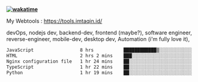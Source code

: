 **[![wakatime](https://wakatime.com/badge/user/87646243-158a-4241-a3cb-668e1fa2dbb8.svg)](https://wakatime.com/@87646243-158a-4241-a3cb-668e1fa2dbb8?style=plastic)**


My Webtools : https://tools.imtaqin.id/


devOps, nodejs dev, backend-dev, frontend (maybe?), software engineer, reverse-engineer, mobile-dev, desktop dev, Automation (i'm fully love it), 

<!--START_SECTION:waka-->

```txt
JavaScript                 8 hrs           ████████████▒░░░░░░░░░░░░   49.00 %
HTML                       2 hrs 2 mins    ███░░░░░░░░░░░░░░░░░░░░░░   12.49 %
Nginx configuration file   1 hr 24 mins    ██░░░░░░░░░░░░░░░░░░░░░░░   08.63 %
TypeScript                 1 hr 22 mins    ██░░░░░░░░░░░░░░░░░░░░░░░   08.46 %
Python                     1 hr 19 mins    ██░░░░░░░░░░░░░░░░░░░░░░░   08.15 %
```

<!--END_SECTION:waka-->
